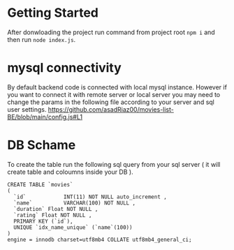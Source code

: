 # Getting Started

After donwloading the project run command from project root ```npm i``` and then run ``` node index.js ```.

# mysql connectivity

By default backend code is connected with local mysql instance. However if you want to connect it with remote server or local server you may need to change the params in the
 following file according to your server and sql user settings. 
https://github.com/asadRiaz00/movies-list-BE/blob/main/config.js#L1


# DB Schame
To create the table run the following sql query from your sql server ( it will create table and coloumns inside your DB ).
```
CREATE TABLE `movies`
(
  `id`            INT(11) NOT NULL auto_increment ,
  `name`          VARCHAR(100) NOT NULL ,
  `duration` Float NOT NULL ,
  `rating` Float NOT NULL ,
  PRIMARY KEY (`id`),
  UNIQUE `idx_name_unique` (`name`(100))
)
engine = innodb charset=utf8mb4 COLLATE utf8mb4_general_ci;
```


